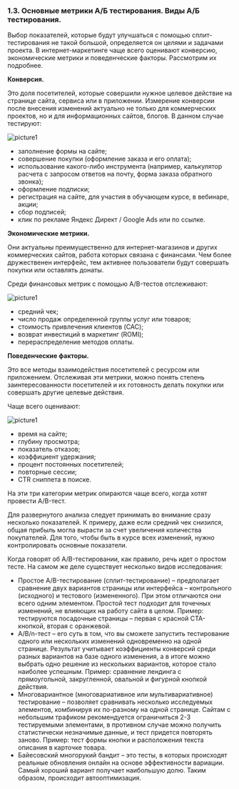 ### **1.3.	Основные метрики А/Б тестирования. Виды А/Б тестирования.**


Выбор показателей, которые будут улучшаться с помощью сплит-тестирования не такой большой, определяется он целями и задачами проекта. В интернет-маркетинге чаще всего оценивают конверсию, экономические метрики и поведенческие факторы. Рассмотрим их подробнее.

**Конверсия.**

Это доля посетителей, которые совершили нужное целевое действие на странице сайта, сервиса или в приложении. Измерение конверсии после внесения изменений актуально не только для коммерческих проектов, но и для информационных сайтов, блогов. В данном случае тестируют:

![picture1](picture_131.jpg)
 
*	заполнение формы на сайте;
*	совершение покупки (оформление заказа и его оплата);
*	использование какого-либо инструмента (например, калькулятор расчета с запросом ответов на почту, форма заказа обратного звонка);
*	оформление подписки;
*	регистрация на сайте, для участия в обучающем курсе, в вебинаре, акции;
*	сбор подписей;
*	клик по рекламе Яндекс Директ / Google Ads или по ссылке.

**Экономические метрики.**

Они актуальны преимущественно для интернет-магазинов и других коммерческих сайтов, работа которых связана с финансами. Чем более дружественен интерфейс, тем активнее пользователи будут совершать покупки или оставлять донаты.

Среди финансовых метрик с помощью A/B-тестов отслеживают:

![picture1](picture_132.jpg)
 
*	средний чек;
*	число продаж определенной группы услуг или товаров;
*	стоимость привлечения клиентов (CAC);
*	возврат инвестиций в маркетинг (ROMI);
*	перераспределение методов оплаты.

**Поведенческие факторы.**

Это все методы взаимодействия посетителей с ресурсом или приложением. Отслеживая эти метрики, можно понять степень заинтересованности посетителей и их готовность делать покупки или совершать другие целевые действия.

Чаще всего оценивают:

![picture1](picture_133.jpg)
 
*	время на сайте;
*	глубину просмотра;
*	показатель отказов;
*	коэффициент удержания;
*	процент постоянных посетителей;
*	повторные сессии;
*	CTR сниппета в поиске.

На эти три категории метрик опираются чаще всего, когда хотят провести A/B-тест. 

Для развернутого анализа следует принимать во внимание сразу несколько показателей. К примеру, даже если средний чек снизился, общая прибыль могла вырасти за счет увеличения количества покупателей.
 Для того, чтобы быть в курсе всех изменений, нужно контролировать основные показатели.

Когда говорят об A/B-тестировании, как правило, речь идет о простом тесте. На самом же деле существует несколько видов исследования:

*	Простое A/B-тестирование (сплит-тестирование) – предполагает сравнение двух вариантов страницы или интерфейса – контрольного (исходного) и тестового (измененного). При этом отличаются они всего одним элементом. Простой тест подходит для точечных изменений, не влияющих на работу сайта в целом.
Пример: тестируются посадочные страницы – первая с красной CTA-кнопкой, вторая с оранжевой.
*	A/B/n-тест – его суть в том, что вы сможете запустить тестирование одного или нескольких изменений одновременно на одной странице. Результат учитывает коэффициенты конверсий среди разных вариантов на базе одного изменения, а в итоге можно выбрать одно решение из нескольких вариантов, которое стало наиболее успешным.
Пример: сравнение лендинга с прямоугольной, закругленной, овальной и фигурной кнопкой действия.
*	Многовариантное (многовариативное или мультивариативное) тестирование – позволяет сравнивать несколько исследуемых элементов, комбинируя их по-разному на одной странице. Сайтам с небольшим трафиком рекомендуется ограничиться 2-3 тестируемыми элементами, в противном случае можно получить статистически незначимые данные, и тест придется повторять заново.
Пример: тест формы кнопки и расположения текста описания в карточке товара.
*	Байесовский многорукий бандит – это тесты, в которых происходят реальные обновления онлайн на основе эффективности вариации. Самый хороший вариант получает наибольшую долю. Таким образом, происходит автооптимизация.

